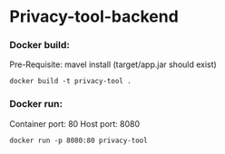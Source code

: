 # Privacy-tool-backend

### Docker build:
Pre-Requisite: mavel install (target/app.jar should exist)
```shell
docker build -t privacy-tool .
```

### Docker run:
Container port: 80
Host port: 8080
```shell
docker run -p 8080:80 privacy-tool
```
